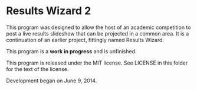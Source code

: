 Results Wizard 2
================

This program was designed to allow the host of an academic competition to post a live results slideshow that can be projected in a common area. It is a continuation of an earlier project, fittingly named Results Wizard.

This program is a **work in progress** and is unfinished.

This program is released under the MIT license. See LICENSE in this folder for the text of the license.

Development began on June 9, 2014.